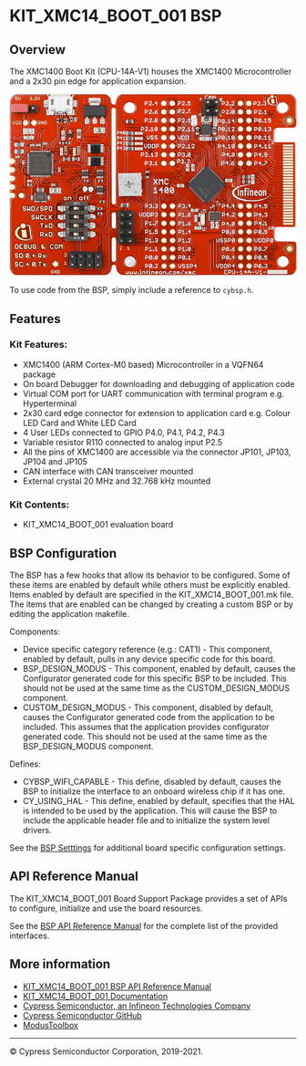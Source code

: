 # KIT_XMC14_BOOT_001 BSP

## Overview

The XMC1400 Boot Kit (CPU-14A-V1) houses the XMC1400 Microcontroller and a 2x30 pin edge for application expansion.

![](docs/html/board.png)

To use code from the BSP, simply include a reference to `cybsp.h`.

## Features

### Kit Features:

* XMC1400 (ARM Cortex-M0 based) Microcontroller in a VQFN64 package
* On board Debugger for downloading and debugging of application code
* Virtual COM port for UART communication with terminal program e.g. Hyperterminal
* 2x30 card edge connector for extension to application card e.g. Colour LED Card and White LED Card
* 4 User LEDs connected to GPIO P4.0, P4.1, P4.2, P4.3
* Variable resistor R110 connected to analog input P2.5
* All the pins of XMC1400 are accessible via the connector JP101, JP103, JP104 and JP105
* CAN interface with CAN transceiver mounted
* External crystal 20 MHz and 32.768 kHz mounted

### Kit Contents:

* KIT_XMC14_BOOT_001 evaluation board

## BSP Configuration

The BSP has a few hooks that allow its behavior to be configured. Some of these items are enabled by default while others must be explicitly enabled. Items enabled by default are specified in the KIT_XMC14_BOOT_001.mk file. The items that are enabled can be changed by creating a custom BSP or by editing the application makefile.

Components:
* Device specific category reference (e.g.: CAT1) - This component, enabled by default, pulls in any device specific code for this board.
* BSP_DESIGN_MODUS - This component, enabled by default, causes the Configurator generated code for this specific BSP to be included. This should not be used at the same time as the CUSTOM_DESIGN_MODUS component.
* CUSTOM_DESIGN_MODUS - This component, disabled by default, causes the Configurator generated code from the application to be included. This assumes that the application provides configurator generated code. This should not be used at the same time as the BSP_DESIGN_MODUS component.

Defines:
* CYBSP_WIFI_CAPABLE - This define, disabled by default, causes the BSP to initialize the interface to an onboard wireless chip if it has one.
* CY_USING_HAL - This define, enabled by default, specifies that the HAL is intended to be used by the application. This will cause the BSP to include the applicable header file and to initialize the system level drivers.



See the [BSP Setttings][settings] for additional board specific configuration settings.

## API Reference Manual

The KIT_XMC14_BOOT_001 Board Support Package provides a set of APIs to configure, initialize and use the board resources.

See the [BSP API Reference Manual][api] for the complete list of the provided interfaces.

## More information
* [KIT_XMC14_BOOT_001 BSP API Reference Manual][api]
* [KIT_XMC14_BOOT_001 Documentation](https://www.infineon.com/cms/en/product/evaluation-boards/kit_xmc14_boot_001/)
* [Cypress Semiconductor, an Infineon Technologies Company](http://www.cypress.com)
* [Cypress Semiconductor GitHub](https://github.com/cypresssemiconductorco)
* [ModusToolbox](https://www.cypress.com/products/modustoolbox-software-environment)

[api]: https://cypresssemiconductorco.github.io/TARGET_KIT_XMC14_BOOT_001/html/modules.html
[settings]: https://cypresssemiconductorco.github.io/TARGET_KIT_XMC14_BOOT_001/html/md_bsp_settings.html

---
© Cypress Semiconductor Corporation, 2019-2021.